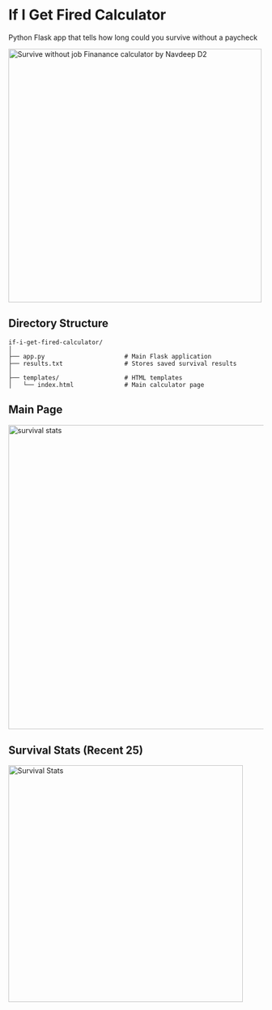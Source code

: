 # If I Get Fired Calculator
Python Flask app that tells how long could you survive without a paycheck

<img width="500" height="500" alt="Survive without job Finanance calculator by Navdeep D2" src="https://github.com/user-attachments/assets/fa738597-f540-4c8f-abe5-a7d6bf8eec0a" />

## Directory Structure
```
if-i-get-fired-calculator/
│
├── app.py                      # Main Flask application
├── results.txt                 # Stores saved survival results
│
├── templates/                  # HTML templates
│   └── index.html              # Main calculator page
```
## Main Page
<img width="600" height="600" alt="survival stats" src="https://github.com/user-attachments/assets/f819d082-d520-457f-8e67-a4185d01fcc1" />

## Survival Stats (Recent 25)

<img width="463" height="467" alt="Survival Stats" src="https://github.com/user-attachments/assets/43bbe1c2-a629-4f32-87fb-57fed5ae235d" />
